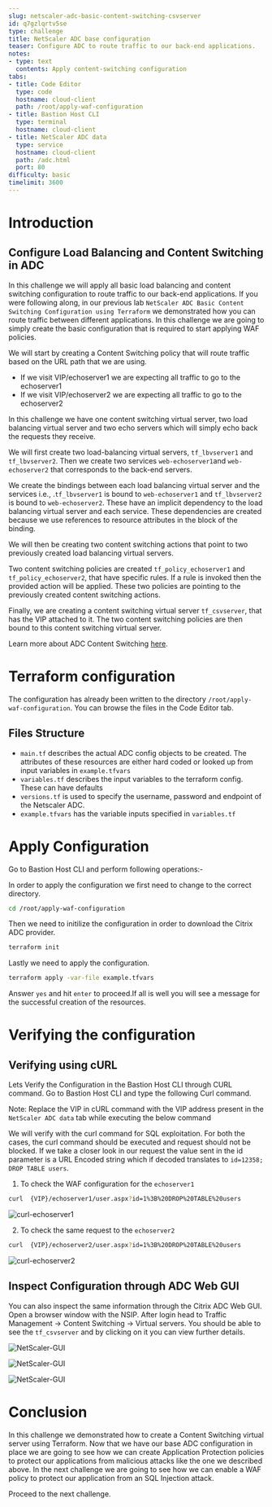 ```yaml
---
slug: netscaler-adc-basic-content-switching-csvserver
id: q7gzlqrtv5se
type: challenge
title: NetScaler ADC base configuration
teaser: Configure ADC to route traffic to our back-end applications.
notes:
- type: text
  contents: Apply content-switching configuration
tabs:
- title: Code Editor
  type: code
  hostname: cloud-client
  path: /root/apply-waf-configuration
- title: Bastion Host CLI
  type: terminal
  hostname: cloud-client
- title: NetScaler ADC data
  type: service
  hostname: cloud-client
  path: /adc.html
  port: 80
difficulty: basic
timelimit: 3600
---
```

Introduction
============

## Configure Load Balancing and Content Switching in ADC

In this challenge we will apply all basic load balancing and content switching configuration to route traffic to our back-end applications. If you were following along, in our previous lab `NetScaler ADC Basic Content Switching Configuration using Terraform` we demonstrated how you can route traffic between different applications. In this challenge we are going to simply create the basic configuration that is required to start applying WAF policies.


We will start by creating a Content Switching policy that will route traffic based on the URL path that we are using.

- If we visit VIP/echoserver1 we are expecting all traffic to go to the echoserver1
- If we visit VIP/echoserver2 we are expecting all traffic to go to the echoserver2


In this challenge we have one content switching virtual server, two load balancing virtual server and two echo servers which will simply echo back the requests they receive.

We will first create two load-balancing virtual servers, `tf_lbvserver1` and `tf_lbvserver2`. Then we create two services `web-echoserver1`and `web-echoserver2` that corresponds to the back-end servers.

We create the bindings between each load balancing virtual server and the services i.e., .`tf_lbvserver1` is bound to `web-echoserver1` and `tf_lbvserver2` is bound to `web-echoserver2`. These have an implicit dependency to the load balancing virtual server and each service. These dependencies are created because we use references to resource attributes in the block of the binding.

We will then be creating two content switching actions that point to two previously created load balancing virtual servers.

Two content switching policies are created `tf_policy_echoserver1` and `tf_policy_echoserver2`, that have specific rules. If a rule is invoked then the provided action will be applied. These two policies are pointing to the previously created content switching actions.

Finally, we are creating a content switching virtual server `tf_csvserver`, that has the VIP attached to it. The two content switching policies are then bound to this content switching virtual server.


Learn more about ADC Content Switching [here](https://docs.citrix.com/en-us/citrix-adc/current-release/content-switching.html).

Terraform configuration
=======================

The configuration has already been written to the directory
`/root/apply-waf-configuration`. You can browse the files in the Code Editor tab.

## Files Structure
* `main.tf` describes the actual ADC config objects to be created. The attributes of these resources are either hard coded or looked up from input variables in `example.tfvars`
* `variables.tf` describes the input variables to the terraform config. These can have defaults
* `versions.tf` is used to specify the username, password and endpoint of the Netscaler ADC.
* `example.tfvars` has the variable inputs specified in `variables.tf`



Apply Configuration
===================

Go to Bastion Host CLI and perform following operations:-

In order to apply the configuration we first need to change to
the correct directory.
```bash
cd /root/apply-waf-configuration
```
Then we need to initilize the configuration in order to
download the Citrix ADC provider.
```bash
terraform init
```
Lastly we need to apply the configuration.
```bash
terraform apply -var-file example.tfvars
```
Answer `yes` and hit `enter` to proceed.If all is well you will see a message for the successful
creation of the resources.

Verifying the configuration
===========================

## Verifying using cURL

Lets Verify the Configuration in the  Bastion Host CLI  through CURL command.
Go to Bastion Host CLI  and type the following Curl command.

Note: Replace  the VIP in cURL command with the VIP address present in the `NetScaler ADC data` tab while executing the below command

We will verify with the curl command for SQL exploitation. For both the cases, the curl command should be executed and request should not be blocked. If we take a closer look in our request the value sent in the id parameter is a URL Encoded string which if decoded translates to `id=12358; DROP TABLE users`.

1. To check the WAF configuration for the `echoserver1`

```bash
curl  {VIP}/echoserver1/user.aspx?id=1%3B%20DROP%20TABLE%20users
```
![curl-echoserver1](https://github.com/citrix/terraform-cloud-scripts/blob/master/assets/instruqt_lab/netscaler-adc-basic-waf-using-terraform/curl-echoserver1-no-waf.png?raw=true)

2. To check the same request to the `echoserver2`

```bash
curl  {VIP}/echoserver2/user.aspx?id=1%3B%20DROP%20TABLE%20users
```
![curl-echoserver2](https://github.com/citrix/terraform-cloud-scripts/blob/master/assets/instruqt_lab/netscaler-adc-basic-waf-using-terraform/curl-echoserver2.png?raw=true)


## Inspect Configuration through ADC Web GUI

You can also inspect the same information through the
Citrix ADC Web GUI.
Open a browser window with the NSIP. After login head to Traffic Management -> Content Switching -> Virtual servers.
You should be able to see the `tf_csvserver` and by clicking on it
you can view further details.

![NetScaler-GUI](https://github.com/citrix/terraform-cloud-scripts/blob/master/assets/instruqt_lab/netscaler-adc-basic-content-switching-using-terraform/adc-gui-cs.png?raw=true)

![NetScaler-GUI](https://github.com/citrix/terraform-cloud-scripts/blob/master/assets/instruqt_lab/netscaler-adc-basic-content-switching-using-terraform/csvserver-gui.png?raw=true)

![NetScaler-GUI](https://github.com/citrix/terraform-cloud-scripts/blob/master/assets/instruqt_lab/netscaler-adc-basic-content-switching-using-terraform/cspolicy-bindings-gui.png?raw=true)

Conclusion
==========

In this challenge we demonstrated how to create a Content Switching virtual server using Terraform. Now that we have our base ADC configuration in place we are going to see how we can create Application Protection policies to protect our applications from malicious attacks like the one we described above. In the next challenge we are going to see how we can enable a WAF policy to protect our application from an SQL Injection attack.

Proceed to the next challenge.